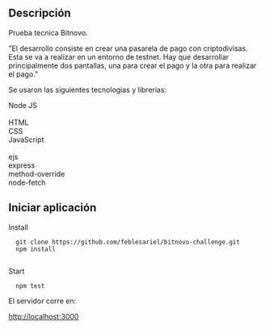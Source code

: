 ## Descripción

Prueba tecnica Bitnovo.<br>

"El desarrollo consiste en crear una pasarela de pago con criptodivisas. Esta se va a realizar
en un entorno de testnet. Hay que desarrollar principalmente dos
pantallas, una para crear el pago y la otra para realizar el pago."<br>

Se usaron las siguientes tecnologias y librerias:

Node JS<br><br>
HTML<br>
CSS<br>
JavaScript<br><br>
ejs<br>
express<br>
method-override<br>
node-fetch<br>

## Iniciar aplicación

Install

```
  git clone https://github.com/feblesariel/bitnovo-challenge.git
  npm install
    
```
Start

```
  npm test

```

El servidor corre en:

[http://localhost:3000](http://localhost:3000)
